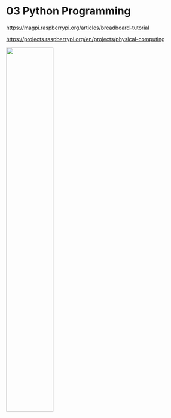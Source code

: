 # 03 Python Programming


https://magpi.raspberrypi.org/articles/breadboard-tutorial

https://projects.raspberrypi.org/en/projects/physical-computing

<img src="2021-06-23-105259.jpg" width="50%" height="50%">
